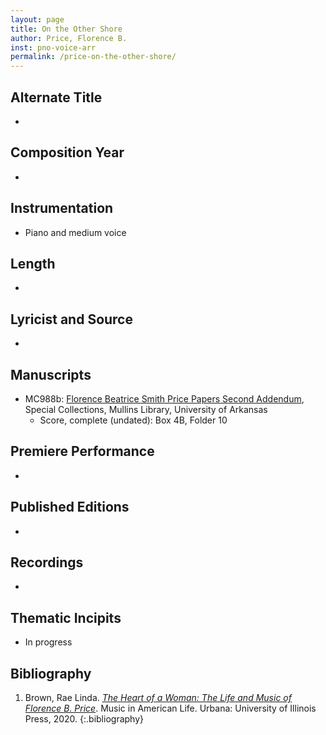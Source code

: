 ```yaml
---
layout: page
title: On the Other Shore
author: Price, Florence B.
inst: pno-voice-arr
permalink: /price-on-the-other-shore/
---
```


## Alternate Title
- 

## Composition Year
- 

## Instrumentation
- Piano and medium voice

## Length
- 

## Lyricist and Source
- 

## Manuscripts
- MC988b: <a href="https://uark.as.atlas-sys.com/repositories/2/resources/696/" target="_blank">Florence Beatrice Smith Price Papers Second Addendum</a>, Special Collections, Mullins Library, University of Arkansas
    * Score, complete (undated): Box 4B, Folder 10

## Premiere Performance
- 

## Published Editions
- 

## Recordings
- 

## Thematic Incipits
- In progress

## Bibliography
1. Brown, Rae Linda. <a href="https://www.worldcat.org/title/1122800180" target="_blank">*The Heart of a Woman: The Life and Music of Florence B. Price*</a>. Music in American Life. Urbana: University of Illinois Press, 2020.
{:.bibliography}
